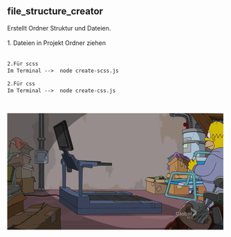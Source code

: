 ## file_structure_creator

Erstellt Ordner Struktur und Dateien.<br><br>1. Dateien in Projekt Ordner ziehen<br><br>

```
2.Für scss
Im Terminal -->  node create-scss.js
```
```
2.Für css
Im Terminal -->  node create-css.js
```
<br>

![Alt text](./tumblr_myfhg6zC9S1sscqyuo1_500.webp)